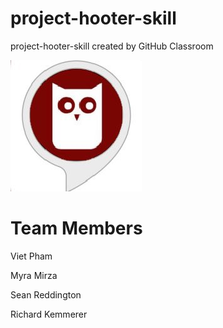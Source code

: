 # project-hooter-skill
project-hooter-skill created by GitHub Classroom

![](https://github.com/TempleS19CIS3296-02/project-hooter-skill/blob/master/hooterskill.JPG)

# Team Members

Viet Pham

Myra Mirza

Sean Reddington

Richard Kemmerer
